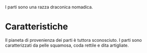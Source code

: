 I parti sono una razza draconica nomadica.

# Caratteristiche

Il pianeta di provenienza dei parti è tuttora sconosciuto.
I parti sono caratterizzati da pelle squamosa, coda rettile e dita artigliate.